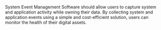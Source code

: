 System Event Management Software should allow users to capture system and application activity while owning their data. By collecting system and application events using a simple and cost-efficient solution, users can monitor the health of their digital assets.

